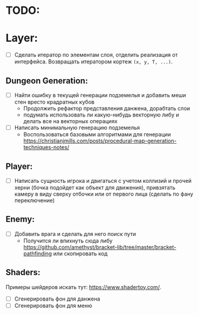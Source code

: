 # TODO:

# Layer:
* [ ] Сделать итератор по элементам слоя, отделить реализация от интерфейса. Возвращать итератором кортеж `(x, y, T, ...)`.

## Dungeon Generation:
* [ ] Найти ошибку в текущей генерации подземелья и добавить меши стен вресто крадратных кубов
    - Продолжить рефактор представления данжена, дорабтать слои
    - подумать использовать ли какую-нибудь векторную либу и делать все на векторных операциях
* [ ] Написать минимальную генерацию подземелья
    - Воспользоваться базовыми алгоритмами для генерации https://christianjmills.com/posts/procedural-map-generation-techniques-notes/

## Player:
* [ ] Написать сущность игрока и двигаться с учетом коллизий и прочей херни (бочка подойдет как объект для движения), привзятать камеру в виду сверху отбочки или от первого лица (сделать по фану переключение)

## Enemy:
* [ ] Добавить врага и сделать для него поиск пути
    - Получится ли впихнуть сюда либу https://github.com/amethyst/bracket-lib/tree/master/bracket-pathfinding или скопировать код

## Shaders:
Примеры шейдеров искать тут: https://www.shadertoy.com/.
* [ ] Сгенерировать фон для данжена
* [ ] Сгенерировать фон для меню

